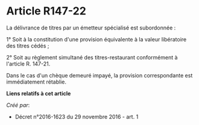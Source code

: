 # Article R147-22

La délivrance de titres par un émetteur spécialisé est subordonnée : 

1° Soit à la constitution d'une provision équivalente à la valeur libératoire des titres cédés ; 

2° Soit au règlement simultané des titres-restaurant conformément à l'article R. 147-21. 

Dans le cas d'un chèque demeuré impayé, la provision correspondante est immédiatement rétablie.

**Liens relatifs à cet article**

_Créé par_:

  - Décret n°2016-1623 du 29 novembre 2016 - art. 1
